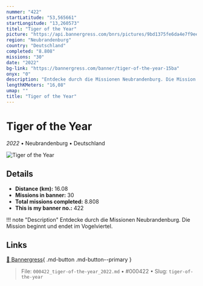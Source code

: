 ```yaml
---
nummer: "422"
startLatitude: "53,565661"
startLongitude: "13,260573"
titel: "Tiger of the Year"
picture: "https://api.bannergress.com/bnrs/pictures/9bd1375fe6da4e7f9eed0602da68c097"
region: "Neubrandenburg"
country: "Deutschland"
completed: "8.808"
missions: "30"
date: "2022"
bg-link: "https://bannergress.com/banner/tiger-of-the-year-15ba"
onyx: "0"
description: "Entdecke durch die Missionen Neubrandenburg. Die Mission beginnt  und endet im Vogelviertel."
lengthKMeters: "16,08"
umap: ""
title: "Tiger of the Year"
---
```

# Tiger of the Year

*2022* • Neubrandenburg • Deutschland

![Tiger of the Year](https://api.bannergress.com/bnrs/pictures/9bd1375fe6da4e7f9eed0602da68c097)

## Details
- **Distance (km):** 16.08
- **Missions in banner:** 30
- **Total missions completed:** 8.808
- **This is my banner no.:** 422


!!! note "Description"
    Entdecke durch die Missionen Neubrandenburg. Die Mission beginnt  und endet im Vogelviertel.



## Links
[🔗 Bannergress](https://bannergress.com/banner/tiger-of-the-year-15ba){ .md-button .md-button--primary }



> File: `000422_tiger-of-the-year_2022.md` • #000422 • Slug: `tiger-of-the-year`
